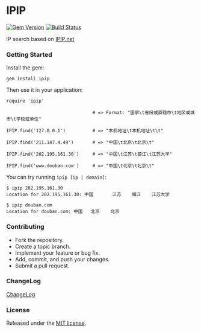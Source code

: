 # IPIP

[![Gem Version](https://badge.fury.io/rb/ipip.svg)](http://badge.fury.io/rb/ipip)
[![Build Status](https://travis-ci.org/liluo/ipip.svg?branch=master)](https://travis-ci.org/liluo/ipip)

IP search based on [IPIP.net](http://ipip.net/)

### Getting Started

Install the gem:

```
gem install ipip
```

Then use it in your application:

```
require 'ipip'

                                # => Format: "国家\t省份或直辖市\t地区或城市\t学校或单位"

IPIP.find('127.0.0.1')          # => "本机地址\t本机地址\t\t"

IPIP.find('211.147.4.49')       # => "中国\t北京\t北京\t"

IPIP.find('202.195.161.30')     # => "中国\t江苏\t镇江\t江苏大学"

IPIP.find('www.douban.com')     # => "中国\t北京\t北京\t"
```

You can try running `ipip [ip | domain]`:

```
$ ipip 202.195.161.30
Location for 202.195.161.30: 中国       江苏    镇江    江苏大学

$ ipip douban.com
Location for douban.com: 中国   北京    北京
```

### Contributing

* Fork the repository.
* Create a topic branch.
* Implement your feature or bug fix.
* Add, commit, and push your changes.
* Submit a pull request.

### ChangeLog

[ChangeLog](CHANGES.md)

### License

Released under the [MIT license](LICENSE).
